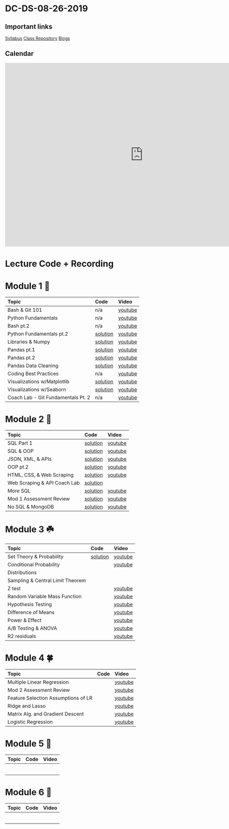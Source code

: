 # DC-DS-08-26-2019

## Important links 

[Syllabus](https://drive.google.com/file/d/1GV1nO8scPDJ6YRjHhkZdivPyLsZ90CQx/view?usp=sharing)
[Class Repository](https://github.com/learn-co-students/dc-ds-08-26-19)
[Blogs](https://docs.google.com/spreadsheets/d/1is9qDOCxtflt3qh2JLPwk95sy5klPhjpDb8aa7ySnjc/edit?ts=5d77b028#gid=0)
<!--- [Office Hours w/ Jonnel](https://calendar.google.com/calendar/selfsched?sstoken=UU5wV2d1aW1QMFVofGRlZmF1bHR8ODY0MjExZDE2YjRjNTMzMWNhNDZlODExM2NkOWI0MDg)
[Office Hours w/ Ammar](https://calendar.google.com/calendar/selfsched?sstoken=UUpTVFpneHQ3eFZ2fGRlZmF1bHR8ODM2Y2UzYWUyMmNhOTZkNGQzNDMyN2EyMzZmMGRjZmM) --->

## Calendar
<iframe src="https://calendar.google.com/calendar/b/1/embed?height=600&amp;wkst=1&amp;bgcolor=%23039BE5&amp;ctz=America%2FNew_York&amp;src=ZmxhdGlyb25zY2hvb2wuY29tXzdmOHUydWxpdGlrdGJqbnMwbm5qYTlkOGhnQGdyb3VwLmNhbGVuZGFyLmdvb2dsZS5jb20&amp;color=%23F09300&amp;mode=WEEK&amp;showTitle=0&amp;showNav=1&amp;showPrint=0&amp;showTabs=1&amp;showCalendars=0&amp;showTz=0&amp;showDate=1&amp" style="border-width:0" width="900" height="600" frameborder="0" scrolling="no"></iframe>

# Lecture Code + Recording
# Module 1 🌱
| Topic | Code | Video |
|:---|:---|:---|
| Bash & Git 101 | n/a |[youtube](https://youtu.be/ZSugrX68Wsg)|
| Python Fundamentals | n/a |[youtube](https://youtu.be/O_-XR1nN7NM)|
| Bash pt.2| n/a |[youtube](https://youtu.be/YV9dt5DNW2I)|
| Python Fundamentals pt.2 |[solution](https://github.com/learn-co-students/dc-ds-08-26-19/blob/master/module-1/week-1/day-3-python-2/python-2-enkeboll.ipynb)|[youtube](https://youtu.be/L0XChfPR6nk)|
| Libraries & Numpy |[solution](https://github.com/learn-co-students/dc-ds-08-26-19/blob/master/module-1/week-1/day-4-libraries-numpy/libraries-numpy-enkeboll.ipynb)|[youtube](https://youtu.be/pPhchP5TzgE)|
| Pandas pt.1 | [solution](https://github.com/learn-co-students/dc-ds-08-26-19/blob/master/module-1/week-1/day-5-pandas-1/pandas-1-enkeboll.ipynb)| [youtube](https://youtu.be/9yEIoIQ9aDQ) |
| Pandas pt.2 |[solution](https://github.com/learn-co-students/dc-ds-08-26-19/blob/master/module-1/week-2/day-1-pandas-2/pandas-2-manipulation-enkeboll.ipynb) |[youtube](https://youtu.be/LpA8-9jLKps) |
| Pandas Data Cleaning |[solution](https://github.com/learn-co-students/dc-ds-08-26-19/blob/master/module-1/week-2/day-2-pandas-3/pandas-3-data-cleaning.ipynb) |[youtube](https://youtu.be/ONl6SgoQTeI) |
| Coding Best Practices | n/a |[youtube](https://youtu.be/iDi0AIUTe4w) |
| Visualizations w/Matplotlib |[solution](https://github.com/learn-co-students/dc-ds-08-26-19/tree/master/module-1/week-2/day-2-matplotlib) |[youtube](https://youtu.be/Uu2Y6tXXNLM) |
| Visualizations w/Seaborn |[solution](https://github.com/learn-co-students/dc-ds-08-26-19/blob/master/module-1/week-2/day-3-seaborn/seaborn.ipynb) |[youtube](https://youtu.be/IrtdShL8VgA) |
| Coach Lab - Git Fundamentals Pt. 2 | n/a |[youtube](https://www.youtube.com/watch?v=6QqO6vhzVck&feature=youtu.be)|

# Module 2 🌿
| Topic | Code | Video |
|:---|:---|:---|
| SQL Part 1|[solution](https://github.com/learn-co-students/dc-ds-08-26-19/blob/master/module-2/week-1/day-1-sql-pandas/sql-to-pandas.ipynb) |[youtube](https://youtu.be/vPUW12TtcbQ) |
|SQL & OOP |[solution](https://github.com/learn-co-students/dc-ds-08-26-19/blob/master/module-2/week-1/day-2-object-oriented-programming/OOP.ipynb) |[youtube](https://youtu.be/QcMGiztTpO4) |
|JSON, XML, & APIs|[solution](https://github.com/learn-co-students/dc-ds-08-26-19/blob/master/module-2/week-2/day-1-json-apis/json-api-enkeboll.ipynb)|[youtube](https://youtu.be/1u9Ub01J_as)|
|OOP pt.2|[solution](https://github.com/learn-co-students/dc-ds-08-26-19/blob/master/module-2/week-2/day-1-oop-2/oop-2-enkeboll.ipynb)|[youtube](https://youtu.be/QN-c8ELy3x0)|
|HTML, CSS, & Web Scraping |[solution](https://github.com/learn-co-students/dc-ds-08-26-19/blob/master/module-2/week-2/day-2-web-scraping/webscraping-enkeboll.ipynb)|[youtube](https://youtu.be/x8aa84GLllI) |
|Web Scraping & API Coach Lab |[solution](https://github.com/learn-co-students/dc-ds-08-26-19/blob/master/module-2/week-2/day-2-coach-lab/lab.ipynb) | |
|More SQL |[solution](https://github.com/learn-co-students/dc-ds-08-26-19/blob/master/module-2/week-2/day-3-more-sql/more-sql-enkeboll.ipynb) |[youtube](https://youtu.be/OV6y39mMGfo) |
|Mod 1 Assessment Review|[solution](https://github.com/learn-co-students/dc-ds-08-26-19/blob/master/module-1/Mod1-Assessment-Answers.ipynb)|[youtube](https://youtu.be/F9R76xTo_J4)|
|No SQL & MongoDB|[solution](https://github.com/learn-co-students/dc-ds-08-26-19/blob/master/module-2/week-2/day-4-nosql-mongodb/nosql-enkeboll.ipynb)|[youtube](https://youtu.be/BgUIS4XLVP4)|

# Module 3 ☘️
| Topic | Code | Video |
|:---|:---|:---|
|Set Theory & Probability|[solution](https://github.com/learn-co-students/dc-ds-08-26-19/blob/master/module-3/week_1/day1/probability/prob_perm_comb_my_edition.ipynb)|[youtube](https://youtu.be/Ap-eZGgnt9s)|
|Conditional Probability| |[youtube](https://youtu.be/I69JGdIG58s)| 
|Distributions| | |
|Sampling & Central Limit Theorem | | |
|Z test||[youtube](https://youtu.be/tBdi2R4bkAU)|
|Random Variable Mass Function| |[youtube](https://youtu.be/qvisXCmo8c8) |
|Hypothesis Testing| |[youtube](https://youtu.be/0WcasTzBW9M)|
|Difference of Means||[youtube](https://youtu.be/m2X8YNDqzl8)|
|Power & Effect | |[youtube](https://youtu.be/dXq6-srt5k0)|
|A/B Testing & ANOVA | |[youtube](https://youtu.be/yILPEZQ2QXU)|
|R2 residuals||[youtube](https://youtu.be/bnQke1UnDL4)|

# Module 4 🍀
| Topic | Code | Video |
|:---|:---|:---|
| Multiple Linear Regression | | [youtube](https://youtu.be/jCD3iUqRIBk) |
| Mod 2 Assessment Review | | [youtube](https://youtu.be/KqQVfuBeSho) |
| Feature Selection Assumptions of LR | | [youtube](https://youtu.be/DpoNTXWxF_Q) |
| Ridge and Lasso | | [youtube](https://youtu.be/1WH2ZBA9HCo) |
| Matrix Alg. and Gradient Descent | | [youtube](https://youtu.be/-D0qus4dtic) |
| Logistic Regression | | [youtube](https://youtu.be/AcJuiJJ0I60) |

# Module 5 🌳
| Topic | Code | Video |
|:---|:---|:---|
| | | |
| | | |
| | | |
| | | |
| | | |
| | | |

# Module 6 🦚
| Topic | Code | Video |
|:---|:---|:---|
| | | |
| | | |
| | | |
| | | |
| | | |
| | | |
